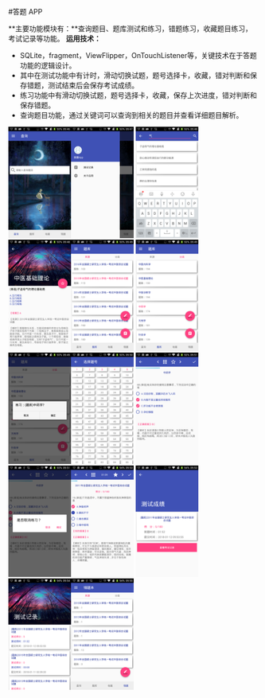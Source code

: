 #答题 APP

**主要功能模块有：**查询题目、题库测试和练习，错题练习，收藏题目练习，考试记录等功能。
**运用技术：**
- SQLite，fragment，ViewFlipper，OnTouchListener等，关键技术在于答题功能的逻辑设计。
- 其中在测试功能中有计时，滑动切换试题，题号选择卡，收藏，错对判断和保存错题，测试结束后会保存考试成绩。
- 练习功能中有滑动切换试题，题号选择卡，收藏，保存上次进度，错对判断和保存错题。
- 查询题目功能，通过关键词可以查询到相关的题目并查看详细题目解析。

<img src="/效果图/device-2018-01-12-094639.png" width="25%" height="25%" /><img src="/效果图/device-2018-01-12-094735.png" width="25%" height="25%" />
<img src="/效果图/device-2018-01-12-094823.png" width="25%" height="25%" />
<img src="/效果图/device-2018-01-12-094841.png" width="25%" height="25%" /><img src="/效果图/device-2018-01-12-094912.png" width="25%" height="25%" />
<img src="/效果图/device-2018-01-12-094933.png" width="25%" height="25%" />
<img src="/效果图/device-2018-01-12-094948.png" width="25%" height="25%" /><img src="/效果图/device-2018-01-12-095051.png" width="25%" height="25%" />
<img src="/效果图/device-2018-01-12-095116.png" width="25%" height="25%" />
<img src="/效果图/device-2018-01-12-095143.png" width="25%" height="25%" /><img src="/效果图/device-2018-01-12-095315.png" width="25%" height="25%" />
<img src="/效果图/device-2018-01-12-095402.png" width="25%" height="25%" />
<img src="/效果图/device-2018-01-12-095423.png" width="25%" height="25%" /><img src="/效果图/device-2018-01-12-095524.png" width="25%" height="25%" />
